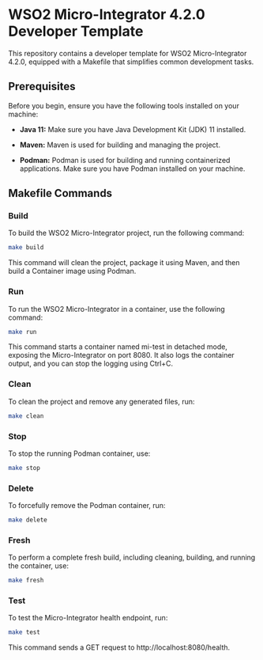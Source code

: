 # WSO2 Micro-Integrator 4.2.0 Developer Template

This repository contains a developer template for WSO2 Micro-Integrator 4.2.0, equipped with a Makefile that simplifies common development tasks.

## Prerequisites
Before you begin, ensure you have the following tools installed on your machine:

- **Java 11:** Make sure you have Java Development Kit (JDK) 11 installed.

- **Maven:** Maven is used for building and managing the project.

- **Podman:** Podman is used for building and running containerized applications. Make sure you have Podman installed on your machine. 

## Makefile Commands

### Build
To build the WSO2 Micro-Integrator project, run the following command:
```bash
make build
```
This command will clean the project, package it using Maven, and then build a Container image using Podman.

### Run
To run the WSO2 Micro-Integrator in a container, use the following command:
```bash
make run
```
This command starts a container named mi-test in detached mode, exposing the Micro-Integrator on port 8080. It also logs the container output, and you can stop the logging using Ctrl+C.

### Clean
To clean the project and remove any generated files, run:
```bash
make clean
```

### Stop
To stop the running Podman container, use:
```bash
make stop
```

### Delete
To forcefully remove the Podman container, run:
```bash
make delete
```

### Fresh
To perform a complete fresh build, including cleaning, building, and running the container, use:
```bash
make fresh
```

### Test
To test the Micro-Integrator health endpoint, run:
```bash
make test
```
This command sends a GET request to http://localhost:8080/health.
